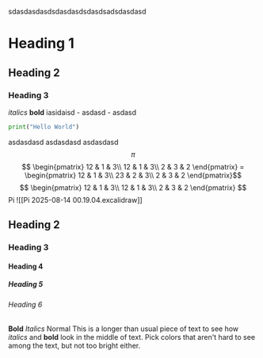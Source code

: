 sdasdasdasdsdasdasdsdasdsadsdasdasd
# Heading 1
## Heading 2
### Heading 3
*italics*
**bold**
iasidaisd
	- asdasd
		- asdasd

```python
print("Hello World")
```
asdasdasd
asdasdasd
asdasdasd
$$ \pi $$
$$ \begin{pmatrix}
12 & 1 & 3\\
12 & 1 & 3\\
2 & 3 & 2
\end{pmatrix} = \begin{pmatrix}
12 & 1 & 3\\
23 & 2 & 3\\
2 & 3 & 2
\end{pmatrix}$$
$$ \begin{pmatrix}
12 & 1 & 3\\
12 & 1 & 3\\
2 & 3 & 2
\end{pmatrix} $$
Pi
![[Pi 2025-08-14 00.19.04.excalidraw]]
## Heading 2
### Heading 3
#### Heading 4
##### Heading 5
###### Heading 6


**Bold**
*Italics*
Normal
This is a longer than usual piece of text to see how *italics* and **bold** look in the middle of text. Pick colors that aren't hard to see among the text, but not too bright either.